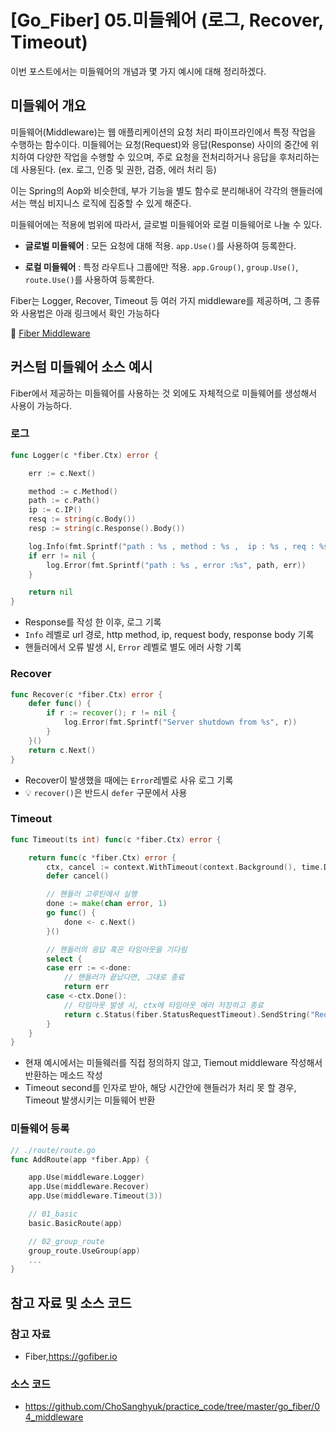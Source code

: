 # [Go_Fiber] 05.미들웨어 (로그, Recover, Timeout)



이번 포스트에서는 미들웨어의 개념과 몇 가지 예시에 대해 정리하겠다.



## 미들웨어 개요

미들웨어(Middleware)는 웹 애플리케이션의 요청 처리 파이프라인에서 특정 작업을 수행하는 함수이다. 미들웨어는 요청(Request)와 응답(Response) 사이의 중간에 위치하여 다양한 작업을 수행할 수 있으며, 주로 요청을 전처리하거나 응답을 후처리하는 데 사용된다. (ex. 로그, 인증 및 권한, 검증, 에러 처리 등)

이는 Spring의 Aop와 비슷한데, 부가 기능을 별도 함수로 분리해내어 각각의 핸들러에서는 핵심 비지니스 로직에 집중할 수 있게 해준다.

미들웨어에는 적용에 범위에 따라서, 글로벌 미들웨어와 로컬 미들웨어로 나눌 수 있다. 

- **글로벌 미들웨어** : 모든 요청에 대해 적용. `app.Use()`를 사용하여 등록한다.

- **로컬 미들웨어** : 특정 라우트나 그룹에만 적용. `app.Group()`, `group.Use()`,  `route.Use()`를 사용하여 등록한다.



Fiber는 Logger, Recover, Timeout 등 여러 가지 middleware를 제공하며, 그 종류와 사용법은 아래 링크에서 확인 가능하다

:link: [Fiber Middleware](https://docs.gofiber.io/category/-middleware)



## 커스텀 미들웨어 소스 예시

Fiber에서 제공하는 미들웨어를 사용하는 것 외에도 자체적으로 미들웨어를 생성해서 사용이 가능하다. 



### 로그

```go
func Logger(c *fiber.Ctx) error {

	err := c.Next()

	method := c.Method()
	path := c.Path()
	ip := c.IP()
	resq := string(c.Body())
	resp := string(c.Response().Body())

	log.Info(fmt.Sprintf("path : %s , method : %s ,  ip : %s , req : %s , resp : %s", path, method, ip, resq, resp))
	if err != nil {
		log.Error(fmt.Sprintf("path : %s , error :%s", path, err))
	}

	return nil
}
```

- Response를 작성 한 이후, 로그 기록
- `Info` 레벨로 url 경로, http method, ip, request body, response body 기록
- 핸들러에서 오류 발생 시, `Error` 레벨로 별도 에러 사항 기록



### Recover

```go
func Recover(c *fiber.Ctx) error {
	defer func() {
		if r := recover(); r != nil {
			log.Error(fmt.Sprintf("Server shutdown from %s", r))
		}
	}()
	return c.Next()
}
```

- Recover이 발생했을 때에는 `Error`레벨로 사유 로그 기록
- :bulb: `recover()`은 반드시 `defer` 구문에서 사용



### Timeout

```go
func Timeout(ts int) func(c *fiber.Ctx) error {

	return func(c *fiber.Ctx) error {
		ctx, cancel := context.WithTimeout(context.Background(), time.Duration(ts)*time.Second)
		defer cancel()

		// 핸들러 고루틴에서 실행
		done := make(chan error, 1)
		go func() {
			done <- c.Next()
		}()

		// 핸들러의 응답 혹은 타임아웃을 기다림
		select {
		case err := <-done:
			// 핸들러가 끝났다면, 그대로 종료
			return err
		case <-ctx.Done():
			// 타임아웃 발생 시, ctx에 타임아웃 에러 저장하고 종료
			return c.Status(fiber.StatusRequestTimeout).SendString("Request timed out")
		}
	}
}
```

- 현재 예시에서는 미들웨러를 직접 정의하지 않고, Tiemout middleware 작성해서 반환하는 메소드 작성
- Timeout second를 인자로 받아, 해당 시간안에 핸들러가 처리 못 할 경우, Timeout 발생시키는 미들웨어 반환



### 미들웨어 등록

```go
// ./route/route.go
func AddRoute(app *fiber.App) {

	app.Use(middleware.Logger)
	app.Use(middleware.Recover)
	app.Use(middleware.Timeout(3))

	// 01_basic
	basic.BasicRoute(app)

	// 02_group_route
	group_route.UseGroup(app)
	...
}
```





## 참고 자료 및 소스 코드

### 참고 자료

- Fiber,https://gofiber.io

### 소스 코드

- https://github.com/ChoSanghyuk/practice_code/tree/master/go_fiber/04_middleware


